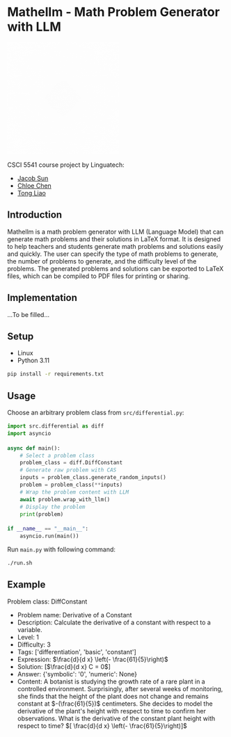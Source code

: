 # Mathellm - Math Problem Generator with LLM

<img src="./asset/logo.gif" alt="Mathellm Logo" width="256" height="256" />

CSCI 5541 course project by Linguatech:

- [Jacob Sun](github.com/jacobsun)
- [Chloe Chen]()
- [Tong Liao]()

## Introduction

Mathellm is a math problem generator with LLM (Language Model) that can generate math problems and their solutions in LaTeX format. It is designed to help teachers and students generate math problems and solutions easily and quickly. The user can specify the type of math problems to generate, the number of problems to generate, and the difficulty level of the problems. The generated problems and solutions can be exported to LaTeX files, which can be compiled to PDF files for printing or sharing.

## Implementation

...To be filled...

## Setup

- Linux
- Python 3.11

```bash
pip install -r requirements.txt
```

## Usage

Choose an arbitrary problem class from `src/differential.py`:

```python
import src.differential as diff
import asyncio

async def main():
    # Select a problem class
    problem_class = diff.DiffConstant
    # Generate raw problem with CAS
    inputs = problem_class.generate_random_inputs()
    problem = problem_class(**inputs)
    # Wrap the problem content with LLM
    await problem.wrap_with_llm()
    # Display the problem
    print(problem)

if __name__ == "__main__":
    asyncio.run(main())
```

Run `main.py` with following command:

```bash
./run.sh
```

## Example

Problem class: DiffConstant

- Problem name: Derivative of a Constant
- Description: Calculate the derivative of a constant with respect to a variable.
- Level: 1
- Difficulty: 3
- Tags: \['differentiation', 'basic', 'constant'\]
- Expression: $\frac{d}{d x} \left(- \frac{61}{5}\right)$
- Solution: \[$\frac{d}{d x} C = 0$\]
- Answer: {'symbolic': '0', 'numeric': None}
- Content: A botanist is studying the growth rate of a rare plant in a controlled environment. Surprisingly, after several weeks of monitoring, she finds that the height of the plant does not change and remains constant at $-(\frac{61}{5})$ centimeters. She decides to model the derivative of the plant's height with respect to time to confirm her observations. What is the derivative of the constant plant height with respect to time? $[ \frac{d}{d x} \left(- \frac{61}{5}\right)]$
